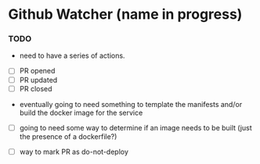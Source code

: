# Github Watcher (name in progress)

### TODO
* need to have a series of actions.
- [ ] PR opened
- [ ] PR updated
- [ ] PR closed

* eventually going to need something to template the manifests and/or build the docker image for the service
- [ ] going to need some way to determine if an image needs to be built (just the presence of a dockerfile?)

- [ ] way to mark PR as do-not-deploy
